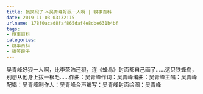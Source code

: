 ```yaml
---
title: 搞笑段子->吴青峰好狠一人啊 | 糗事百科
date: 2019-11-03 03:32:15
urlname: 178f0acad8faf865daf4e8dbe631b4bf
tags: 
- 糗事百科
categories:
- 糗事百科
- 搞笑段子
---
```

吴青峰好狠一人啊，比李荣浩还狠，连《蜂鸟》封面都自己画了……这只铁蜂鸟，别想从他身上拔一根毛……作曲：吴青峰作词：吴青峰编曲：吴青峰主唱：吴青峰配唱：吴青峰制作人：吴青峰合声编写：吴青峰封面绘图：吴青峰


